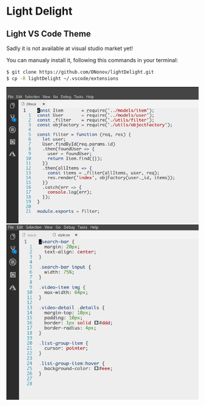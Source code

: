 # Light Delight

## Light VS Code Theme

Sadly it is not available at visual studio market yet!

You can manualy install it, following this commands in your terminal:

```bash
$ git clone https://github.com/DNonov/lightDelight.git
$ cp -R lightDelight ~/.vscode/extensions
```

![](https://raw.githubusercontent.com/DNonov/lightDelight/master/media/js-example.png)
![](https://raw.githubusercontent.com/DNonov/lightDelight/master/media/css-example.png)